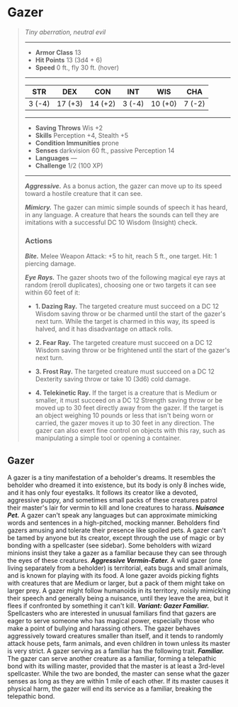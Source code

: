 # Gazer
>*Tiny aberration, neutral evil*
>___
>- **Armor Class** 13
>- **Hit Points** 13 (3d4 + 6)
>- **Speed** 0 ft., fly 30 ft. (hover)
>___
>|STR|DEX|CON|INT|WIS|CHA|
>|:---:|:---:|:---:|:---:|:---:|:---:|
>|3 (-4)|17 (+3)|14 (+2)|3 (-4)|10 (+0)|7 (-2)|
>___
>- **Saving Throws** Wis +2
>- **Skills** Perception +4, Stealth +5
>- **Condition Immunities** prone
>- **Senses** darkvision 60 ft., passive Perception 14
>- **Languages** —
>- **Challenge** 1/2 (100 XP)
>___
>***Aggressive.*** As a bonus action, the gazer can move up to its speed toward a hostile creature that it can see.  
>
>***Mimicry.*** The gazer can mimic simple sounds of speech it has heard, in any language. A creature that hears the sounds can tell they are imitations with a successful DC 10 Wisdom (Insight) check.  
>
>### Actions
>***Bite.*** Melee Weapon Attack: +5 to hit, reach 5 ft., one target. Hit: 1 piercing damage.  
>
>***Eye Rays.*** The gazer shoots two of the following magical eye rays at random (reroll duplicates), choosing one or two targets it can see within 60 feet of it:  
>- **1. Dazing Ray.** The targeted creature must succeed on a DC 12 Wisdom saving throw or be charmed until the start of the gazer's next turn. While the target is charmed in this way, its speed is halved, and it has disadvantage on attack rolls.
>
>- **2. Fear Ray.** The targeted creature must succeed on a DC 12 Wisdom saving throw or be frightened until the start of the gazer's next turn.
>
>- **3. Frost Ray.** The targeted creature must succeed on a DC 12 Dexterity saving throw or take 10 (3d6) cold damage.
>
>- **4. Telekinetic Ray.** If the target is a creature that is Medium or smaller, it must succeed on a DC 12 Strength saving throw or be moved up to 30 feet directly away from the gazer.
If the target is an object weighing 10 pounds or less that isn't being worn or carried, the gazer moves it up to 30 feet in any direction. The gazer can also exert fine control on objects with this ray, such as manipulating a simple tool or opening a container.
## Gazer
A gazer is a tiny manifestation of a beholder's dreams. It resembles the beholder who dreamed it into existence, but its body is only 8 inches wide, and it has only four eyestalks. It follows its creator like a devoted, aggressive puppy, and sometimes small packs of these creatures patrol their master's lair for vermin to kill and lone creatures to harass.
***Nuisance Pet.***  A gazer can't speak any languages but can approximate mimicking words and sentences in a high-pitched, mocking manner. Beholders find gazers amusing and tolerate their presence like spoiled pets. A gazer can't be tamed by anyone but its creator, except through the use of magic or by bonding with a spellcaster (see sidebar). Some beholders with wizard minions insist they take a gazer as a familiar because they can see through the eyes of these creatures.
***Aggressive Vermin-Eater.***  A wild gazer (one living separately from a beholder) is territorial, eats bugs and small animals, and is known for playing with its food. A lone gazer avoids picking fights with creatures that are Medium or larger, but a pack of them might take on larger prey. A gazer might follow humanoids in its territory, noisily mimicking their speech and generally being a nuisance, until they leave the area, but it flees if confronted by something it can't kill.
***Variant: Gazer Familiar.*** Spellcasters who are interested in unusual familiars find that gazers are eager to serve someone who has magical power, especially those who make a point of bullying and harassing others. The gazer behaves aggressively toward creatures smaller than itself, and it tends to randomly attack house pets, farm animals, and even children in town unless its master is very strict. A gazer serving as a familiar has the following trait.
***Familiar.***  The gazer can serve another creature as a familiar, forming a telepathic bond with its willing master, provided that the master is at least a 3rd-level spellcaster. While the two are bonded, the master can sense what the gazer senses as long as they are within 1 mile of each other. If its master causes it physical harm, the gazer will end its service as a familiar, breaking the telepathic bond.